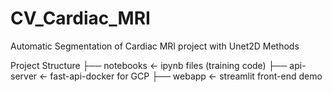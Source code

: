 # CV_Cardiac_MRI

Automatic Segmentation of Cardiac MRI project with Unet2D Methods

Project Structure
    ├── notebooks   <- ipynb files (training code)
    ├── api-server   <- fast-api-docker for GCP
    ├── webapp   <- streamlit front-end demo
